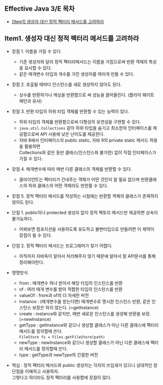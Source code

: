 ## Effective Java 3/E 목차


- [[Item1] 생성자 대신 정적 팩터리 메서드를 고려하라](#Item1.-생성자-대신-정적-팩터리-메서드를-고려하라)


## Item1. 생성자 대신 정적 팩터리 메서드를 고려하라
 * 장점 1.  이름을 가질 수 있다.
    * 기존 생성자와 달리 정적 팩터리메서드는 이름을 가짐으로써 반환 객체의 특성을 묘사할 수 있다.
    * 같은 매개변수 타입과 개수를 가진 생성자를 여러개 만들 수 있다.
 * 장점 2. 호출될 때마다 인스턴스를 새로 생성하지 않아도 된다.
    * 상수를 반환하거나 캐싱을 반환함으로 써 성능을 끌어올린다. (플라이 웨이트 패턴과 유사)
 * 장점 3. 반환 타입의 하위 타입 객체를 반환할 수 있는 능력이 있다.
    * 하위 타입의 객체를 반환함으로써 다형성의 유연성을 구현할 수 있다.
    * `java.util.Collections` 같이 하위 타입을 숨기고 최소한의 인터페이스를 제공함으로써 API 사용에 낮은 난이도를 제공한다.
    * 자바 8에서 인터페이스의 public static, 자바 9의 private static 메서드 허용을 활용하면  
    Collections와 같은 동반 클래스(인스턴스화 불가한) 없이 직접 인터페이스가 가질 수 있다.
  * 장점 4. 매개변수에 따라 매번 다른 클래스의 객체를 반환할 수 있다.
    * 클라이언트는 팩터리가 건네주는 객체가 어떤 것인지 알 필요 없으며 반환클래스의 하위 클래스의 어떤 객체라도 반한활 수 있다.
  * 장점 5. 정적 팩터리 메서드를 작성하는 시점에는 반환할 객체의 클래스가 존재하지 않아도 된다.
  
  * 단점 1. public이나 protected 생성자 없이 정적 팩토리 메서드만 제공하면 상속이 불가능하다.
    * 어찌보면 컴포지션을 사용하도록 유도하고 불변타입으로 만들려면 이 제약이 장점이 될 수 있다.
  * 단점 2. 정적 팩터리 메서드는 프로그래머가 찾기 어렵다.
    * 아직까지 자바독이 알아서 처리해주지 않기 때문에 알아서 잘 API문서를 통해 정리해야한다.
  * 명명방식
    * from     : 매개변수 하나 받아서 해당 타입의 인스턴스를 반환
    * of       : 여러 매개 변수를 받아 적합한 타입의 인스턴스를 반환
    * valueOf  : from과 of의 더 자세한 버전
    * instance : (매개변수를 받는다면) 매개변수로 명시한 인스턴스 반환, 같은 인스턴스 보장은 하지 않는다. (=getInstance)
    * create   : instance와 같지만, 매번 새로운 인스턴스를 생성해 반환을 보장.(=newInstance)
    * getType  : getInstance와 같으나 생성할 클래스가 아닌 다른 클래스에 팩터리 메서드를 정의할때 쓴다.  
     `FileStore fs = Files.getFileStore(path)`
    * newType : newInstance와 같으나 생성할 클래스가 아닌 다른 클래스에 팩터리 메서드를 정의할때 쓴다.
    * type    : getType과 newType의 간결한 버전
  * 핵심 : 정적 팩터리 메서드와 public 생성자는 각자의 쓰임새가 있으니 상대적인 장단점을 이해하고 사용하자.  
    그렇다고 하더라도 정적 팩터리를 사용함에 장점이 많다.
    
